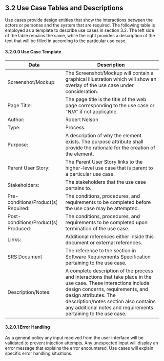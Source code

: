 ## 3.2 Use Case Tables and Descriptions

Use cases provide design entities that show the interactions between the actors or personas and the system that are required. The following table is employed as a template to describe use cases in section 3.2. The left side of the table remains the same, while the right provides a description of the text that will be filled in according to the particular use case.

#### 3.2.0.0 Use Case Template

| Data | Description |
| --- |--- |
| Screenshot/Mockup: | The Screenshot/Mockup will contain a graphical illustration which will show an overlay of the use case under consideration.|
| Page Title: | The page title is the title of the web page corresponding to the use case or "N/A" if not applicable. |
| Author: | Robert Nelson |
| Type: | Process. |
| Purpose: |A description of why the element exists. The purpose attribute shall provide the rationale for the creation of the element.|
| Parent User Story:| The Parent User Story links to the higher-level use case that is parent to a particular use case.|
| Stakeholders: | The stakeholders that the use case pertains to. |
| Pre-conditions/Product(s) Required: | The conditions, procedures, and requirements to be completed before the use case may be attempted.|
| Post-conditions/Product(s) Produced: | The conditions, procedures, and requirements to be completed upon termination of the use case.|
| Links: | Additional references either inside this document or external references.|
| SRS Document | The reference to the section in Software Requirements Specification pertaining to the use case.|
| Description/Notes:| A complete description of the process and interactions that take place in the use case. These interactions include design concerns, requirements, and design attributes. The description/notes section also contains any additional notes and requirements pertaining to the use case.|

#### 3.2.0.1 Error Handling

As a general policy any input received from the user interface will be validated to prevent injection attempts. Any unexpected input will display an error message that explains the error encountered. Use cases will explain specific error handling situations.

